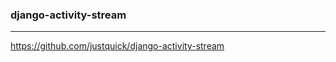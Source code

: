 ### django-activity-stream
---
https://github.com/justquick/django-activity-stream

```
```

```
```

```
```

